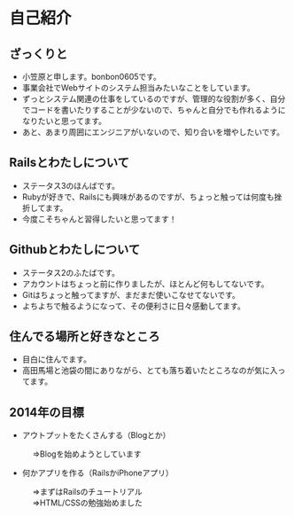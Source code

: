 # 自己紹介

## ざっくりと
- 小笠原と申します。bonbon0605です。
- 事業会社でWebサイトのシステム担当みたいなことをしています。
- ずっとシステム関連の仕事をしているのですが、管理的な役割が多く、自分でコードを書いたりすることが少ないので、ちゃんと自分でも作れるようになりたいと思ってます。
- あと、あまり周囲にエンジニアがいないので、知り合いを増やしたいです。

## Railsとわたしについて
- ステータス3のほんばです。
- Rubyが好きで、Railsにも興味があるのですが、ちょっと触っては何度も挫折してます。
- 今度こそちゃんと習得したいと思ってます！

## Githubとわたしについて
- ステータス2のふたばです。
- アカウントはちょっと前に作りましたが、ほとんど何もしてないです。
- Gitはちょっと触ってますが、まだまだ使いこなせてないです。
- よちよちで触るようになって、その便利さに日々感動してます。

## 住んでる場所と好きなところ
- 目白に住んでます。
- 高田馬場と池袋の間にありながら、とても落ち着いたところなのが気に入ってます。

## 2014年の目標
- アウトプットをたくさんする（Blogとか）

　　　⇒Blogを始めようとしています

- 何かアプリを作る（RailsかiPhoneアプリ）

　　　⇒まずはRailsのチュートリアル  
　　　⇒HTML/CSSの勉強始めました